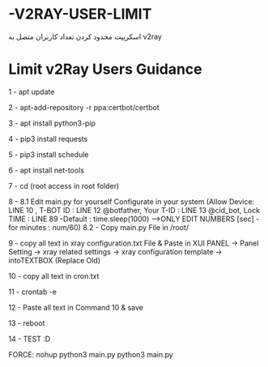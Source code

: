 # -V2RAY-USER-LIMIT
اسکریپت محدود کردن تعداد کاربران متصل به v2ray


# Limit v2Ray Users Guidance

1 - apt update

2 - apt-add-repository -r ppa:certbot/certbot

3 - apt install python3-pip

4 - pip3 install requests

5 - pip3 install schedule

6 - apt install net-tools

7 - cd  (root access in root folder) 

8 - 
8.1 Edit main.py for yourself Configurate in your system (Allow Device: LINE 10 , T-BOT ID : LINE 12 @botfather, Your T-ID : LINE 13 @cid_bot, Lock TIME : LINE 89 -Default : time.sleep(1000)  -->ONLY EDIT NUMBERS [sec] - for minutes : num/60)
8.2 - Copy main.py File in /root/

9 - copy all text in xray configuration.txt File & Paste in XUI PANEL -> Panel Setting -> xray related settings -> xray configuration template -> intoTEXTBOX
(Replace Old)

10 - copy all text in cron.txt

11 - crontab -e

12 - Paste all text in Command 10 & save

13 - reboot

14 - TEST :D


FORCE:
nohup python3 main.py
python3 main.py
